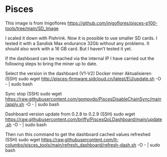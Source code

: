 # Pisces
This image is from Inigoflores
https://github.com/inigoflores/pisces-p100-tools/tree/main/SD_Image

I scaled it down with Pishrink. Now it is possible to use smaller SD cards.
I tested it with a Sandisk Max endurance 32Gb without any problems. 
It should also work with a 16 GB card. But I haven't tested it yet.

If the dashboard can be reached via the internal IP 
I have carried out the following steps to bring the miner up to date.

Select the version in the dashboard (V1-V2)
Docker miner Aktualisieren (SSH)
sudo wget http://pisces-firmware.sidcloud.cn/latest/EU/update.sh -O - | sudo bash

Sync stop (SSH)
sudo wget https://raw.githubusercontent.com/gompydo/PiscesDisableChainSync/main/apply.sh -O - | sudo bash

Dashboard version update from 0.2.8 to 0.2.9 (SSH)
sudo wget https://raw.githubusercontent.com/briffy/PiscesQoLDashboard/main/update.sh -O - | sudo bash

Then run this command to get the dashboard cached values refreshed (SSH)
sudo wget https://raw.githubusercontent.com/lt-columbo/pisces_tools/main/refresh_dashboard/refresh-dash.sh -O - | sudo bash
